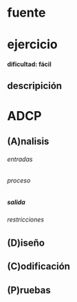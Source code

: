 # fuente 

# ejercicio

#### dificultad: fácil 

## descripición 

# ADCP

## (A)nalisis

###### entradas
###### proceso
##### salida 
###### restricciones 

## (D)iseño

## (C)odificación

## (P)ruebas 
